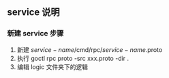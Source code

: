 ## service 说明
### 新建 service 步骤
1. 新建 $service-name$/cmd/rpc/$service-name$.proto
2. 执行 goctl rpc proto -src xxx.proto -dir .
3. 编辑 logic 文件夹下的逻辑